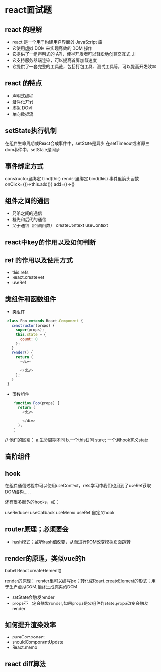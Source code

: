 # react面试题
## react 的理解
- react 是一个用于构建用户界面的 JavaScript 库
- 它使用虚拟 DOM 来实现高效的 DOM 操作
- 它提供了一组声明式的 API，使得开发者可以轻松地创建交互式 UI
- 它支持服务器端渲染，可以提高首屏加载速度
- 它提供了一套完整的工具链，包括打包工具、测试工具等，可以提高开发效率

## react 的特点
- 声明式编程
- 组件化开发
- 虚拟 DOM
- 单向数据流

## setState执行机制
在组件生命周期或React合成事件中，setState是异步
在setTimeout或者原生dom事件中，setState是同步


## 事件绑定方式


constructor里绑定 bind(this)
render里绑定 bind(this)
事件里箭头函数 onClick={()=>this.add()}
add=()=>{}

## 组件之间的通信
- 兄弟之间的通信
- 祖先和后代的通信
- 父子通信（回调函数）
createContext
useContext


## react中key的作用以及如何判断


## ref 的作用以及使用方式
- this.refs
- React.createRef
- useRef


## 类组件和函数组件
- 类组件
``` javascript
 class Foo extends React.Component {
   constructor(props) {
     super(props);
     this.state = {
       count: 0
     };
   }
   render() {
     return (
       <div>

       </div>
     );
   }
 }
```
- 函数组件
``` javascript
    function Foo(props) {
      return (
        <div>

        </div>
      );
    }
```

// 他们的区别：
a.生命周期不同
b.一个this访问 state; 一个用hook定义state


## 高阶组件
## hook
在组件通信过程中可以使用useContext，refs学习中我们也用到了useRef获取DOM结构......

还有很多额外的hooks，如：

useReducer
useCallback
useMemo
useRef
自定义hook

## router原理；必须要会
- hash模式；监听hash值改变，从而进行DOM改变模拟页面跳转

## render的原理，类似vue的h
babel React.createElement()

render的原理：
render里可以编写jsx；转化成React.createElement的形式；用于生产虚拟DOM,最终生成真实的DOM
- setState会触发render
- props不一定会触发render;如果props是父组件的state,props改变会触发render

## 如何提升渲染效率
- pureComponent
- shouldComponentUpdate
- React.memo

## react diff算法
